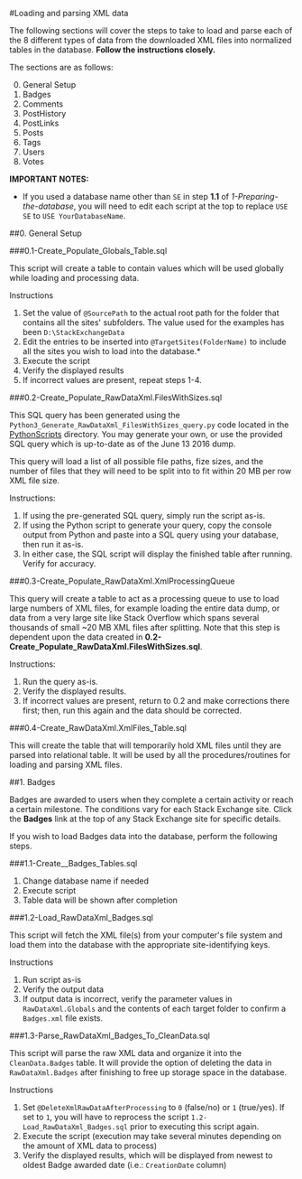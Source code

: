 #Loading and parsing XML data

The following sections will cover the steps to take to load and parse each of the 8 different types of data from the downloaded XML files into normalized tables in the database. __Follow the instructions closely.__ 

The sections are as follows:

0. General Setup
1. Badges
2. Comments
3. PostHistory
4. PostLinks
5. Posts
6. Tags
7. Users
8. Votes

__IMPORTANT NOTES:__ 

- If you used a database name other than `SE` in step __1.1__ of _1-Preparing-the-database_, you will need to edit each script at the top to replace `USE SE` to `USE YourDatabaseName`.

##0. General Setup

###0.1-Create_Populate_Globals_Table.sql

This script will create a table to contain values which will be used globally while loading and processing data. 

Instructions

1. Set the value of `@SourcePath` to the actual root path for the folder that contains all the sites' subfolders. The value used for the examples has been `D:\StackExchangeData`
2. Edit the entries to be inserted into `@TargetSites(FolderName)` to include all the sites you wish to load into the database.*
3. Execute the script
4. Verify the displayed results
5. If incorrect values are present, repeat steps 1-4.

###0.2-Create_Populate_RawDataXml.FilesWithSizes.sql

This SQL query has been generated using the `Python3_Generate_RawDataXml_FilesWithSizes_query.py` code located in the [PythonScripts](https://github.com/Phrancis/StackExchangeDataToMicrosoftSQLServer/tree/master/PythonScripts) directory. You may generate your own, or use the provided SQL query which is up-to-date as of the June 13 2016 dump. 

This query will load a list of all possible file paths, fize sizes, and the number of files that they will need to be split into to fit within 20 MB per row XML file size.

Instructions:
1. If using the pre-generated SQL query, simply run the script as-is.
2. If using the Python script to generate your query, copy the console output from Python and paste into a SQL query using your database, then run it as-is.
3. In either case, the SQL script will display the finished table after running. Verify for accuracy.

###0.3-Create_Populate_RawDataXml.XmlProcessingQueue

This query will create a table to act as a processing queue to use to load large numbers of XML files, for example loading the entire data dump, or data from a very large site like Stack Overflow which spans several thousands of small ~20 MB XML files after splitting. Note that this step is dependent upon the data created in __0.2-Create_Populate_RawDataXml.FilesWithSizes.sql__.

Instructions:
1. Run the query as-is.
2. Verify the displayed results. 
3. If incorrect values are present, return to 0.2 and make corrections there first; then, run this again and the data should be corrected.

###0.4-Create_RawDataXml.XmlFiles_Table.sql

This will create the table that will temporarily hold XML files until they are parsed into relational table. It will be used by all the procedures/routines for loading and parsing XML files.

##1. Badges

Badges are awarded to users when they complete a certain activity or reach a certain milestone. The conditions vary for each Stack Exchange site. Click the __Badges__ link at the top of any Stack Exchange site for specific details.

If you wish to load Badges data into the database, perform the following steps.

###1.1-Create__Badges_Tables.sql

1. Change database name if needed
2. Execute script
3. Table data will be shown after completion

###1.2-Load_RawDataXml_Badges.sql

This script will fetch the XML file(s) from your computer's file system and load them into the database with the appropriate site-identifying keys.

Instructions

1. Run script as-is
2. Verify the output data
3. If output data is incorrect, verify the parameter values in `RawDataXml.Globals` and the contents of each target folder to confirm a `Badges.xml` file exists.

###1.3-Parse_RawDataXml_Badges_To_CleanData.sql

This script will parse the raw XML data and organize it into the `CleanData.Badges` table. It will provide the option of deleting the data in `RawDataXml.Badges` after finishing to free up storage space in the database.

Instructions

1. Set `@DeleteXmlRawDataAfterProcessing` to `0` (false/no) or `1` (true/yes). If set to `1`, you will have to reprocess the script `1.2-Load_RawDataXml_Badges.sql` prior to executing this script again.
2. Execute the script (execution may take several minutes depending on the amount of XML data to process)
3. Verify the displayed results, which will be displayed from newest to oldest Badge awarded date (i.e.: `CreationDate` column)